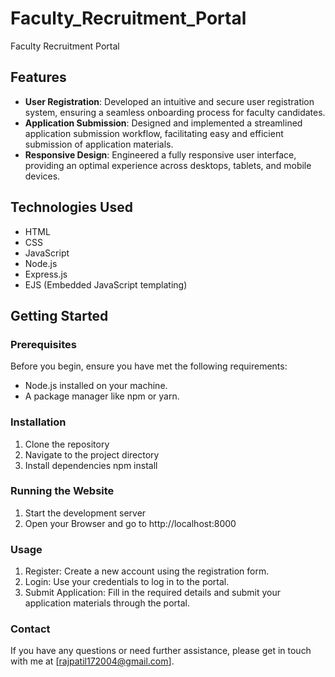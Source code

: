 # Faculty_Recruitment_Portal

Faculty Recruitment Portal

## Features

- **User Registration**: Developed an intuitive and secure user registration system, ensuring a seamless onboarding process for faculty candidates.
- **Application Submission**: Designed and implemented a streamlined application submission workflow, facilitating easy and efficient submission of application materials.
- **Responsive Design**: Engineered a fully responsive user interface, providing an optimal experience across desktops, tablets, and mobile devices.

## Technologies Used

- HTML
- CSS
- JavaScript
- Node.js
- Express.js
- EJS (Embedded JavaScript templating)

## Getting Started

### Prerequisites

Before you begin, ensure you have met the following requirements:

- Node.js installed on your machine.
- A package manager like npm or yarn.

### Installation

1. Clone the repository   
2. Navigate to the project directory
3. Install dependencies
   npm install

### Running the Website
1. Start the development server
2. Open your Browser and go to http://localhost:8000

### Usage
1. Register: Create a new account using the registration form.
2. Login: Use your credentials to log in to the portal.
3. Submit Application: Fill in the required details and submit your application materials through the portal.
   
### Contact
If you have any questions or need further assistance, please get in touch with me at [rajpatil172004@gmail.com].
